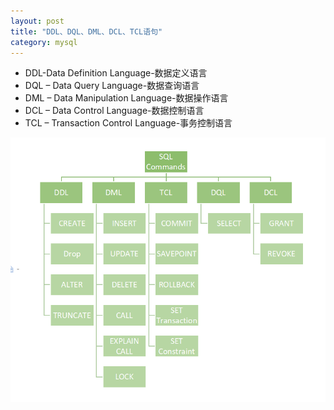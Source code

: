 ```yaml
---
layout: post
title: "DDL、DQL、DML、DCL、TCL语句"
category: mysql 
---
```



- DDL-Data Definition Language-数据定义语言
- DQL – Data Query Language-数据查询语言
- DML – Data Manipulation Language-数据操作语言
- DCL – Data Control Language-数据控制语言
- TCL – Transaction Control Language-事务控制语言


![图片](../_screenshots/ddl-dql-dml-dcl-tcl-sql.png)

